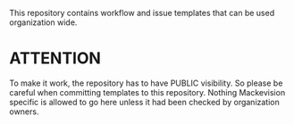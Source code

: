 This repository contains workflow and issue templates that can be used organization wide.

# ATTENTION
To make it work, the repository has to have PUBLIC visibility. So please be careful when committing templates to this repository. 
Nothing Mackevision specific is allowed to go here unless it had been checked by organization owners.
